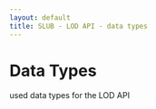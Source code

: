```yaml
---
layout: default
title: SLUB - LOD API - data types
---
```


# Data Types
used data types for the LOD API
